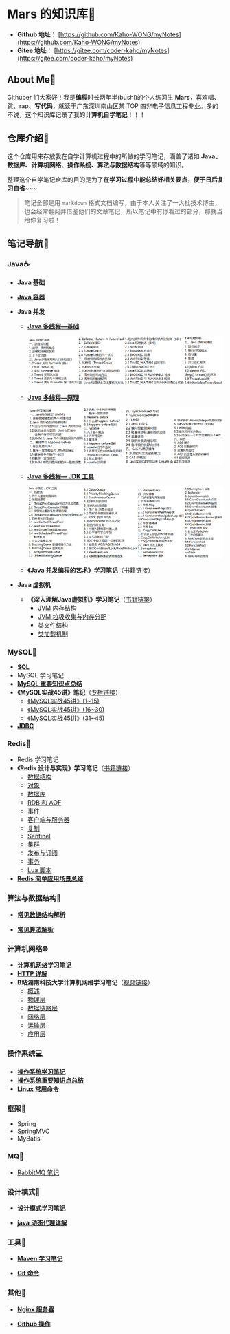 # Mars 的知识库📕

- **Github 地址**： [https://github.com/Kaho-WONG/myNotes](https://github.com/Kaho-WONG/myNotes) 
- **Gitee 地址**： [https://gitee.com/coder-kaho/myNotes](https://gitee.com/coder-kaho/myNotes) 



## About Me🙈

Githuber 们大家好！我是**编程**时长两年半(bushi)的个人练习生 **Mars**，喜欢唱、跳、rap、**写代码**，就读于广东深圳南山区某 TOP 四非电子信息工程专业。多的不说，这个知识库记录了我的**计算机自学笔记**！！！



## 仓库介绍💬

这个仓库用来存放我在自学计算机过程中的所做的学习笔记，涵盖了诸如 **Java、数据库、计算机网络、操作系统、算法与数据结构**等等领域的知识。

整理这个自学笔记仓库的目的是为了**在学习过程中能总结好相关要点，便于日后复习自省**~~~

> 笔记全部是用 `markdown` 格式文档编写，由于本人关注了一大批技术博主，也会经常翻阅并借鉴他们的文章笔记，所以笔记中有你看过的部分，那就当给你复习啦！



## 笔记导航🔗

### Java☕

- **Java 基础**

- **[Java 容器](./Java/Java_Container/Java集合.md)**

- **Java 并发**
  
  - **[Java 多线程—基础](./Java/Java_Concurrency/Java多线程基础.md)**
  
    ![1646219305118](./Java/Java_Concurrency/imgs/1646217362224.png)
  
  - **[Java 多线程—原理](./Java/Java_Concurrency/Java多线程原理.md)**
  
    ![1646300161419](./Java/Java_Concurrency/imgs/1646300161419.png)
  
  - **[Java 多线程— JDK 工具](./Java/Java_Concurrency/Java多线程工具.md)**
  
    ![1646409091655](./Java/Java_Concurrency/imgs/1646409091655.png)
  
  - **[《Java 并发编程的艺术》学习笔记](./Java/Java_Concurrency/Java并发编程的艺术学习笔记/Java并发编程.md)**（[书籍链接](https://book.douban.com/subject/26591326/)）
  
- **Java 虚拟机**
  
  - **《深入理解Java虚拟机》学习笔记**（[书籍链接](https://book.douban.com/subject/34907497/)）
    - [JVM 内存结构](./Java/JVM/深入理解java虚拟机学习笔记/JVM内存结构.md)
    - [JVM 垃圾收集与内存分配](./Java/JVM/深入理解java虚拟机学习笔记/JVM垃圾收集与内存分配.md)
    - [类文件结构](./Java/JVM/深入理解java虚拟机学习笔记/类文件结构.md)
    - [类加载机制](./Java/JVM/深入理解java虚拟机学习笔记/类加载机制.md)



### MySQL🐬

- **[SQL](./MySQL/SQL/SQL.md)**
- MySQL 学习笔记
- **[MySQL 重要知识点总结](./MySQL/MySQL题目解析.md)**
- **《MySQL实战45讲》笔记**（[专栏链接](https://time.geekbang.org/column/intro/100020801)）
  - [《MySQL实战45讲》(1~15)](./MySQL/《MySQL实战45讲》笔记/MySQL实战45讲(1~15).md)
  - [《MySQL实战45讲》(16~30)](./MySQL/《MySQL实战45讲》笔记/MySQL实战45讲(16~30).md)
  - [《MySQL实战45讲》(31~45)](./MySQL/《MySQL实战45讲》笔记/MySQL实战45讲(31~45).md)
- **[JDBC](./JDBC/JDBC.md)**



### Redis🧱

- Redis 学习笔记
- **《Redis 设计与实现》学习笔记**（[书籍链接](https://book.douban.com/subject/25900156/)）
  - [数据结构](./Redis/Redis设计与实现笔记/Redis设计与实现-1-数据结构.md)
  - [对象](./Redis/Redis设计与实现笔记/Redis设计与实现-2-对象.md)
  - [数据库](./Redis/Redis设计与实现笔记/Redis设计与实现-3-数据库.md)
  - [RDB 和 AOF](./Redis/Redis设计与实现笔记/Redis设计与实现-4-RDB持久化和AOF持久化.md)
  - [事件](./Redis/Redis设计与实现笔记/Redis设计与实现-5-事件.md)
  - [客户端与服务器](./Redis/Redis设计与实现笔记/Redis设计与实现-6-客户端与服务器.md)
  - [复制](./Redis/Redis设计与实现笔记/Redis设计与实现-7-复制.md)
  - [Sentinel](./Redis/Redis设计与实现笔记/Redis设计与实现-8-Sentinel.md)
  - [集群](./Redis/Redis设计与实现笔记/Redis设计与实现-9-集群.md)
  - [发布与订阅](./Redis/Redis设计与实现笔记/Redis设计与实现-10-发布与订阅.md)
  - [事务](./Redis/Redis设计与实现笔记/Redis设计与实现-11-事务.md)
  - [Lua 脚本](./Redis/Redis设计与实现笔记/Redis设计与实现-12-Lua脚本.md)
- **[Redis 简单应用场景总结](./Redis/Redis的简单应用场景总结.md)**



### 算法与数据结构🧮

- **[常见数据结构解析](./Data_Structure/常见数据结构详解.md)**

- **[常见算法解析](./Algorithm/常见算法解析.md)**




### 计算机网络🌐

- **[计算机网络学习笔记](./NetWork/计算机网络.md)**
- **[HTTP 详解](./NetWork/HTTP详解.md)**
- **B站湖南科技大学计算机网络学习笔记**（[视频链接](https://www.bilibili.com/video/BV1c4411d7jb?share_source=copy_web)）
  - [概述](./NetWork/湖科大计算机网络学习笔记/计算机网络第一章（概述）/计算机网络第1章（概述）.md)
  - [物理层](./NetWork/湖科大计算机网络学习笔记/计算机网络第二章（物理层）/计算机网络第2章（物理层）.md)
  - [数据链路层](./NetWork/湖科大计算机网络学习笔记/计算机网络第三章（数据链路层）/计算机网络第3章（数据链路层）.md)
  - [网络层](./NetWork/湖科大计算机网络学习笔记/计算机网络第四章（网络层）/计算机网络第4章（网络层）.md)
  - [运输层](./NetWork/湖科大计算机网络学习笔记/计算机网络第五章（运输层）/计算机网络第5章（运输层）.md)
  - [应用层](./NetWork/湖科大计算机网络学习笔记/计算机网络第六章（应用层）/计算机网络第6章（应用层）.md)



### 操作系统💻

- **[操作系统学习笔记](./OS/操作系统学习笔记.md)**
- **[操作系统重要知识点总结](./OS/操作系统重要知识点总结.md)**
- **[Linux 常用命令](./Linux_Command/Linux常用命令.md)**



### 框架🧩

- Spring
- SpringMVC
- MyBatis



### MQ🚄

- [RabbitMQ 笔记](./MQ/RabbitMQ/RabbitMQ.md)



### 设计模式📜

- **[设计模式学习笔记](./Design_Patterns/设计模式.md)**

- **[java 动态代理详解](./Design_Patterns/Dynamic_Proxy/动态代理.md)**



### 工具🔧

- **[Maven 学习笔记](./Maven/maven笔记.md)**

- **[Git 命令](./Git/Git命令大全.md)**



### 其他🛒

- **[Nginx 服务器](./Nginx/Nginx.md)**

- **[Github 操作](https://developer.aliyun.com/article/755244?spm=a2c6h.13262185.0.0.5a4f5c48gAwpAO)**